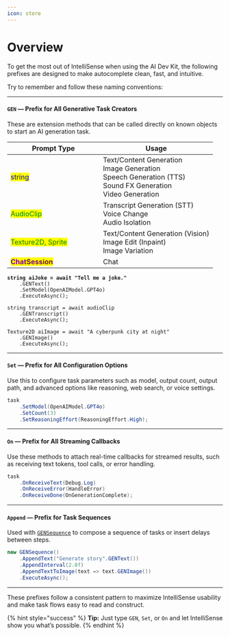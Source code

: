 ```yaml
---
icon: store
---
```


# Overview

To get the most out of IntelliSense when using the AI Dev Kit, the following prefixes are designed to make autocomplete clean, fast, and intuitive.&#x20;

Try to remember and follow these naming conventions:

***

#### `GEN` — Prefix for All Generative Task Creators

These are extension methods that can be called directly on known objects to start an AI generation task.

<table><thead><tr><th width="200.00018310546875">Prompt Type</th><th>Usage</th></tr></thead><tbody><tr><td><mark style="color:blue;">string</mark></td><td>Text/Content Generation<br>Image Generation<br>Speech Generation (TTS)<br>Sound FX Generation<br>Video Generation</td></tr><tr><td><mark style="color:green;">AudioClip</mark></td><td>Transcript Generation (STT)<br>Voice Change<br>Audio Isolation</td></tr><tr><td><mark style="color:green;">Texture2D, Sprite</mark></td><td>Text/Content Generation (Vision)<br>Image Edit (Inpaint)<br>Image Variation</td></tr><tr><td><mark style="color:purple;"><strong>ChatSession</strong></mark></td><td>Chat</td></tr></tbody></table>

<pre class="language-csharp"><code class="lang-csharp"><strong>string aiJoke = await "Tell me a joke."
</strong>    .GENText()
    .SetModel(OpenAIModel.GPT4o)
    .ExecuteAsync();

string transcript = await audioClip
    .GENTranscript()
    .ExecuteAsync();

Texture2D aiImage = await "A cyberpunk city at night"
    .GENImage()
    .ExecuteAsync();
</code></pre>

***

#### `Set` — Prefix for All Configuration Options

Use this to configure task parameters such as model, output count, output path, and advanced options like reasoning, web search, or voice settings.

```csharp
task
    .SetModel(OpenAIModel.GPT4o)
    .SetCount(3)
    .SetReasoningEffort(ReasoningEffort.High);
```

***

#### `On` — Prefix for All Streaming Callbacks

Use these methods to attach real-time callbacks for streamed results, such as receiving text tokens, tool calls, or error handling.

```csharp
task
    .OnReceiveText(Debug.Log)
    .OnReceiveError(HandleError)
    .OnReceiveDone(OnGenerationComplete);
```

***

#### `Append` — Prefix for Task Sequences

Used with [`GENSequence`](https://glitch9inc.github.io/DocFx.AIDevKit/api/Glitch9.AIDevKit.GENSequence.html) to compose a sequence of tasks or insert delays between steps.

```csharp
new GENSequence()
    .AppendText("Generate story".GENText())
    .AppendInterval(2.0f)
    .AppendTextToImage(text => text.GENImage())
    .ExecuteAsync();
```

***

These prefixes follow a consistent pattern to maximize IntelliSense usability and make task flows easy to read and construct.

{% hint style="success" %}
**Tip:** Just type `GEN`, `Set`, or `On` and let IntelliSense show you what’s possible.
{% endhint %}
